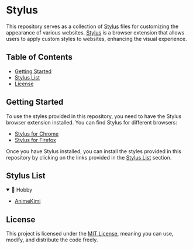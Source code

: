 # Stylus

This repository serves as a collection of [Stylus](https://chromewebstore.google.com/detail/stylus/clngdbkpkpeebahjckkjfobafhncgmne) files for customizing the appearance of various websites. [Stylus](https://chromewebstore.google.com/detail/stylus/clngdbkpkpeebahjckkjfobafhncgmne) is a browser extension that allows users to apply custom styles to websites, enhancing the visual experience.

## Table of Contents

- [Getting Started](#getting-started)
- [Stylus List](#stylus-list)
- [License](#license)

## Getting Started

To use the styles provided in this repository, you need to have the Stylus browser extension installed. You can find Stylus for different browsers:

- [Stylus for Chrome](https://chrome.google.com/webstore/detail/stylus/clngdbkpkpeebahjckkjfobafhncgmne)
- [Stylus for Firefox](https://addons.mozilla.org/en-US/firefox/addon/styl-us/)

Once you have Stylus installed, you can install the styles provided in this repository by clicking on the links provided in the [Stylus List](#stylus-list) section.

## Stylus List

<details open>
<summary>🌈 Hobby</summary>

- [AnimeKimi](./AnimeKimi/README.md)

</details>

## License

This project is licensed under the [MIT License](LICENSE), meaning you can use, modify, and distribute the code freely.
